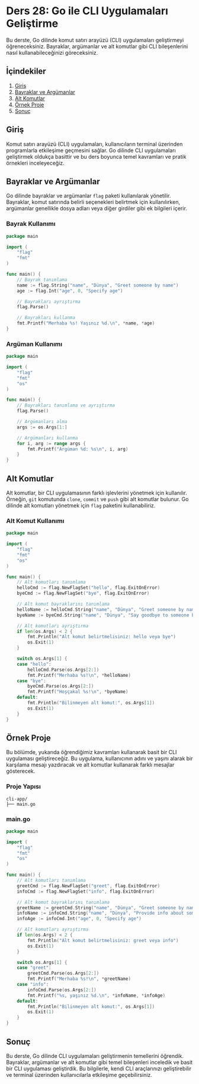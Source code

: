 # Ders 28: Go ile CLI Uygulamaları Geliştirme

Bu derste, Go dilinde komut satırı arayüzü (CLI) uygulamaları geliştirmeyi öğreneceksiniz. Bayraklar, argümanlar ve alt komutlar gibi CLI bileşenlerini nasıl kullanabileceğinizi göreceksiniz.

## İçindekiler

1. [Giriş](#giriş)
2. [Bayraklar ve Argümanlar](#bayraklar-ve-argümanlar)
3. [Alt Komutlar](#alt-komutlar)
4. [Örnek Proje](#örnek-proje)
5. [Sonuç](#sonuç)

## Giriş

Komut satırı arayüzü (CLI) uygulamaları, kullanıcıların terminal üzerinden programlarla etkileşime geçmesini sağlar. Go dilinde CLI uygulamaları geliştirmek oldukça basittir ve bu ders boyunca temel kavramları ve pratik örnekleri inceleyeceğiz.

## Bayraklar ve Argümanlar

Go dilinde bayraklar ve argümanlar `flag` paketi kullanılarak yönetilir. Bayraklar, komut satırında belirli seçenekleri belirtmek için kullanılırken, argümanlar genellikle dosya adları veya diğer girdiler gibi ek bilgileri içerir.

### Bayrak Kullanımı

```go
package main

import (
    "flag"
    "fmt"
)

func main() {
    // Bayrak tanımlama
    name := flag.String("name", "Dünya", "Greet someone by name")
    age := flag.Int("age", 0, "Specify age")

    // Bayrakları ayrıştırma
    flag.Parse()

    // Bayrakları kullanma
    fmt.Printf("Merhaba %s! Yaşınız %d.\n", *name, *age)
}
```

### Argüman Kullanımı

```go
package main

import (
    "flag"
    "fmt"
    "os"
)

func main() {
    // Bayrakları tanımlama ve ayrıştırma
    flag.Parse()

    // Argümanları alma
    args := os.Args[1:]

    // Argümanları kullanma
    for i, arg := range args {
        fmt.Printf("Argüman %d: %s\n", i, arg)
    }
}
```

## Alt Komutlar

Alt komutlar, bir CLI uygulamasının farklı işlevlerini yönetmek için kullanılır. Örneğin, `git` komutunda `clone`, `commit` ve `push` gibi alt komutlar bulunur. Go dilinde alt komutları yönetmek için `flag` paketini kullanabiliriz.

### Alt Komut Kullanımı

```go
package main

import (
    "flag"
    "fmt"
    "os"
)

func main() {
    // Alt komutları tanımlama
    helloCmd := flag.NewFlagSet("hello", flag.ExitOnError)
    byeCmd := flag.NewFlagSet("bye", flag.ExitOnError)

    // Alt komut bayraklarını tanımlama
    helloName := helloCmd.String("name", "Dünya", "Greet someone by name")
    byeName := byeCmd.String("name", "Dünya", "Say goodbye to someone by name")

    // Alt komutları ayrıştırma
    if len(os.Args) < 2 {
        fmt.Println("Alt komut belirtmelisiniz: hello veya bye")
        os.Exit(1)
    }

    switch os.Args[1] {
    case "hello":
        helloCmd.Parse(os.Args[2:])
        fmt.Printf("Merhaba %s!\n", *helloName)
    case "bye":
        byeCmd.Parse(os.Args[2:])
        fmt.Printf("Hoşçakal %s!\n", *byeName)
    default:
        fmt.Println("Bilinmeyen alt komut:", os.Args[1])
        os.Exit(1)
    }
}
```

## Örnek Proje

Bu bölümde, yukarıda öğrendiğimiz kavramları kullanarak basit bir CLI uygulaması geliştireceğiz. Bu uygulama, kullanıcının adını ve yaşını alarak bir karşılama mesajı yazdıracak ve alt komutlar kullanarak farklı mesajlar gösterecek.

### Proje Yapısı

```
cli-app/
├── main.go
```

### main.go

```go
package main

import (
    "flag"
    "fmt"
    "os"
)

func main() {
    // Alt komutları tanımlama
    greetCmd := flag.NewFlagSet("greet", flag.ExitOnError)
    infoCmd := flag.NewFlagSet("info", flag.ExitOnError)

    // Alt komut bayraklarını tanımlama
    greetName := greetCmd.String("name", "Dünya", "Greet someone by name")
    infoName := infoCmd.String("name", "Dünya", "Provide info about someone")
    infoAge := infoCmd.Int("age", 0, "Specify age")

    // Alt komutları ayrıştırma
    if len(os.Args) < 2 {
        fmt.Println("Alt komut belirtmelisiniz: greet veya info")
        os.Exit(1)
    }

    switch os.Args[1] {
    case "greet":
        greetCmd.Parse(os.Args[2:])
        fmt.Printf("Merhaba %s!\n", *greetName)
    case "info":
        infoCmd.Parse(os.Args[2:])
        fmt.Printf("%s, yaşınız %d.\n", *infoName, *infoAge)
    default:
        fmt.Println("Bilinmeyen alt komut:", os.Args[1])
        os.Exit(1)
    }
}
```

## Sonuç

Bu derste, Go dilinde CLI uygulamaları geliştirmenin temellerini öğrendik. Bayraklar, argümanlar ve alt komutlar gibi temel bileşenleri inceledik ve basit bir CLI uygulaması geliştirdik. Bu bilgilerle, kendi CLI araçlarınızı geliştirebilir ve terminal üzerinden kullanıcılarla etkileşime geçebilirsiniz.
